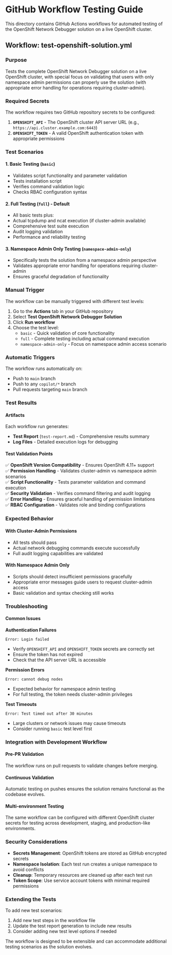 # GitHub Workflow Testing Guide

This directory contains GitHub Actions workflows for automated testing of the OpenShift Network Debugger solution on a live OpenShift cluster.

## Workflow: test-openshift-solution.yml

### Purpose
Tests the complete OpenShift Network Debugger solution on a live OpenShift cluster, with special focus on validating that users with only namespace admin permissions can properly use the solution (with appropriate error handling for operations requiring cluster-admin).

### Required Secrets
The workflow requires two GitHub repository secrets to be configured:

1. **`OPENSHIFT_API`** - The OpenShift cluster API server URL (e.g., `https://api.cluster.example.com:6443`)
2. **`OPENSHIFT_TOKEN`** - A valid OpenShift authentication token with appropriate permissions

### Test Scenarios

#### 1. Basic Testing (`basic`)
- Validates script functionality and parameter validation
- Tests installation script
- Verifies command validation logic
- Checks RBAC configuration syntax

#### 2. Full Testing (`full`) - Default
- All basic tests plus:
- Actual tcpdump and ncat execution (if cluster-admin available)
- Comprehensive test suite execution
- Audit logging validation
- Performance and reliability testing

#### 3. Namespace Admin Only Testing (`namespace-admin-only`)
- Specifically tests the solution from a namespace admin perspective
- Validates appropriate error handling for operations requiring cluster-admin
- Ensures graceful degradation of functionality

### Manual Trigger
The workflow can be manually triggered with different test levels:

1. Go to the **Actions** tab in your GitHub repository
2. Select **Test OpenShift Network Debugger Solution**
3. Click **Run workflow**
4. Choose the test level:
   - `basic` - Quick validation of core functionality
   - `full` - Complete testing including actual command execution
   - `namespace-admin-only` - Focus on namespace admin access scenario

### Automatic Triggers
The workflow runs automatically on:
- Push to `main` branch
- Push to any `copilot/*` branch
- Pull requests targeting `main` branch

### Test Results

#### Artifacts
Each workflow run generates:
- **Test Report** (`test-report.md`) - Comprehensive results summary
- **Log Files** - Detailed execution logs for debugging

#### Test Validation Points
✅ **OpenShift Version Compatibility** - Ensures OpenShift 4.11+ support  
✅ **Permission Handling** - Validates cluster-admin vs namespace admin scenarios  
✅ **Script Functionality** - Tests parameter validation and command execution  
✅ **Security Validation** - Verifies command filtering and audit logging  
✅ **Error Handling** - Ensures graceful handling of permission limitations  
✅ **RBAC Configuration** - Validates role and binding configurations  

### Expected Behavior

#### With Cluster-Admin Permissions
- All tests should pass
- Actual network debugging commands execute successfully
- Full audit logging capabilities are validated

#### With Namespace Admin Only
- Scripts should detect insufficient permissions gracefully
- Appropriate error messages guide users to request cluster-admin access
- Basic validation and syntax checking still works

### Troubleshooting

#### Common Issues

**Authentication Failures**
```
Error: Login failed
```
- Verify `OPENSHIFT_API` and `OPENSHIFT_TOKEN` secrets are correctly set
- Ensure the token has not expired
- Check that the API server URL is accessible

**Permission Errors**
```
Error: cannot debug nodes
```
- Expected behavior for namespace admin testing
- For full testing, the token needs cluster-admin privileges

**Test Timeouts**
```
Error: Test timed out after 30 minutes
```
- Large clusters or network issues may cause timeouts
- Consider running `basic` test level first

### Integration with Development Workflow

#### Pre-PR Validation
The workflow runs on pull requests to validate changes before merging.

#### Continuous Validation
Automatic testing on pushes ensures the solution remains functional as the codebase evolves.

#### Multi-environment Testing
The same workflow can be configured with different OpenShift cluster secrets for testing across development, staging, and production-like environments.

### Security Considerations

- **Secrets Management**: OpenShift tokens are stored as GitHub encrypted secrets
- **Namespace Isolation**: Each test run creates a unique namespace to avoid conflicts
- **Cleanup**: Temporary resources are cleaned up after each test run
- **Token Scope**: Use service account tokens with minimal required permissions

### Extending the Tests

To add new test scenarios:

1. Add new test steps in the workflow file
2. Update the test report generation to include new results
3. Consider adding new test level options if needed

The workflow is designed to be extensible and can accommodate additional testing scenarios as the solution evolves.